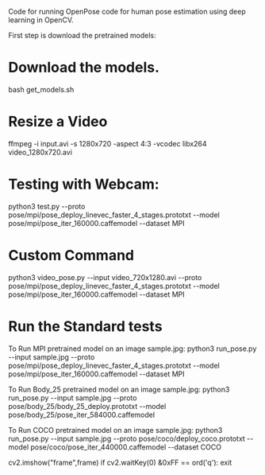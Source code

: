 Code for running OpenPose code for human pose estimation using deep learning in OpenCV. 

First step is download the pretrained models:

# Download the models.
bash get_models.sh


# Resize a Video

ffmpeg -i input.avi -s 1280x720 -aspect 4:3 -vcodec libx264 video_1280x720.avi


# Testing with Webcam:

python3 test.py --proto pose/mpi/pose_deploy_linevec_faster_4_stages.prototxt  --model pose/mpi/pose_iter_160000.caffemodel --dataset MPI


# Custom Command

python3 video_pose.py --input video_720x1280.avi --proto pose/mpi/pose_deploy_linevec_faster_4_stages.prototxt  --model pose/mpi/pose_iter_160000.caffemodel --dataset MPI


# Run the Standard tests

To Run MPI pretrained model on an image sample.jpg:
python3 run_pose.py --input sample.jpg --proto pose/mpi/pose_deploy_linevec_faster_4_stages.prototxt  --model pose/mpi/pose_iter_160000.caffemodel --dataset MPI


To Run Body_25 pretrained model on an image sample.jpg:
python3 run_pose.py --input sample.jpg --proto pose/body_25/body_25_deploy.prototxt  --model pose/body_25/pose_iter_584000.caffemodel


To Run COCO pretrained model on an image sample.jpg:
python3 run_pose.py --input sample.jpg --proto pose/coco/deploy_coco.prototxt  --model pose/coco/pose_iter_440000.caffemodel --dataset COCO




cv2.imshow("frame",frame)
if cv2.waitKey(0) &0xFF == ord('q'):
    exit